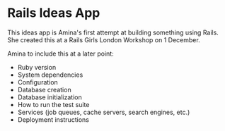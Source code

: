 # Rails Ideas App

This ideas app is Amina's first attempt at building something using Rails. She created this at a Rails Girls London Workshop on 1 December.

Amina to include this at a later point:
* Ruby version
* System dependencies
* Configuration
* Database creation
* Database initialization
* How to run the test suite
* Services (job queues, cache servers, search engines, etc.)
* Deployment instructions
